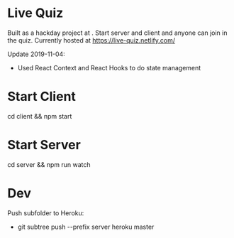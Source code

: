 # Live Quiz
Built as a hackday project at </salt>. Start server and client and anyone can join in the quiz. Currently hosted at https://live-quiz.netlify.com/

Update 2019-11-04:
- Used React Context and React Hooks to do state management

# Start Client
cd client && npm start

# Start Server
cd server && npm run watch

# Dev
Push subfolder to Heroku:
- git subtree push --prefix server heroku master